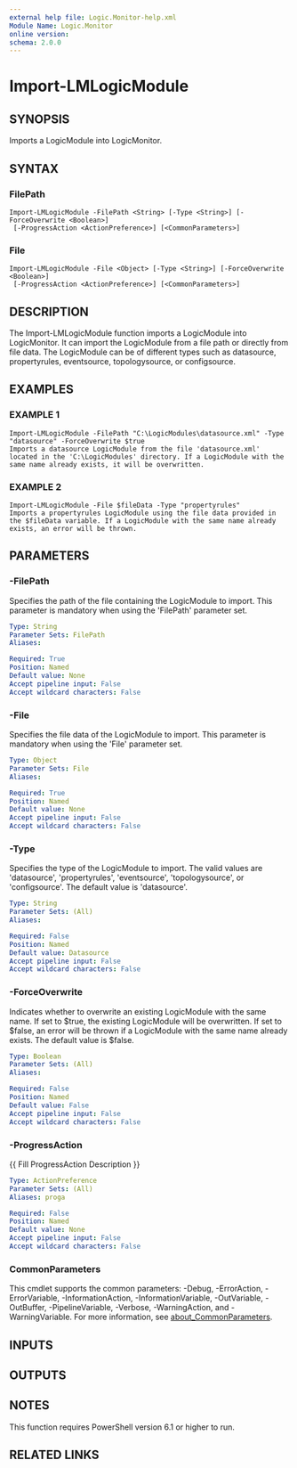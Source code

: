 ```yaml
---
external help file: Logic.Monitor-help.xml
Module Name: Logic.Monitor
online version:
schema: 2.0.0
---
```


# Import-LMLogicModule

## SYNOPSIS
Imports a LogicModule into LogicMonitor.

## SYNTAX

### FilePath
```
Import-LMLogicModule -FilePath <String> [-Type <String>] [-ForceOverwrite <Boolean>]
 [-ProgressAction <ActionPreference>] [<CommonParameters>]
```

### File
```
Import-LMLogicModule -File <Object> [-Type <String>] [-ForceOverwrite <Boolean>]
 [-ProgressAction <ActionPreference>] [<CommonParameters>]
```

## DESCRIPTION
The Import-LMLogicModule function imports a LogicModule into LogicMonitor.
It can import the LogicModule from a file path or directly from file data.
The LogicModule can be of different types such as datasource, propertyrules, eventsource, topologysource, or configsource.

## EXAMPLES

### EXAMPLE 1
```
Import-LMLogicModule -FilePath "C:\LogicModules\datasource.xml" -Type "datasource" -ForceOverwrite $true
Imports a datasource LogicModule from the file 'datasource.xml' located in the 'C:\LogicModules' directory. If a LogicModule with the same name already exists, it will be overwritten.
```

### EXAMPLE 2
```
Import-LMLogicModule -File $fileData -Type "propertyrules"
Imports a propertyrules LogicModule using the file data provided in the $fileData variable. If a LogicModule with the same name already exists, an error will be thrown.
```

## PARAMETERS

### -FilePath
Specifies the path of the file containing the LogicModule to import.
This parameter is mandatory when using the 'FilePath' parameter set.

```yaml
Type: String
Parameter Sets: FilePath
Aliases:

Required: True
Position: Named
Default value: None
Accept pipeline input: False
Accept wildcard characters: False
```

### -File
Specifies the file data of the LogicModule to import.
This parameter is mandatory when using the 'File' parameter set.

```yaml
Type: Object
Parameter Sets: File
Aliases:

Required: True
Position: Named
Default value: None
Accept pipeline input: False
Accept wildcard characters: False
```

### -Type
Specifies the type of the LogicModule to import.
The valid values are 'datasource', 'propertyrules', 'eventsource', 'topologysource', or 'configsource'.
The default value is 'datasource'.

```yaml
Type: String
Parameter Sets: (All)
Aliases:

Required: False
Position: Named
Default value: Datasource
Accept pipeline input: False
Accept wildcard characters: False
```

### -ForceOverwrite
Indicates whether to overwrite an existing LogicModule with the same name.
If set to $true, the existing LogicModule will be overwritten.
If set to $false, an error will be thrown if a LogicModule with the same name already exists.
The default value is $false.

```yaml
Type: Boolean
Parameter Sets: (All)
Aliases:

Required: False
Position: Named
Default value: False
Accept pipeline input: False
Accept wildcard characters: False
```

### -ProgressAction
{{ Fill ProgressAction Description }}

```yaml
Type: ActionPreference
Parameter Sets: (All)
Aliases: proga

Required: False
Position: Named
Default value: None
Accept pipeline input: False
Accept wildcard characters: False
```

### CommonParameters
This cmdlet supports the common parameters: -Debug, -ErrorAction, -ErrorVariable, -InformationAction, -InformationVariable, -OutVariable, -OutBuffer, -PipelineVariable, -Verbose, -WarningAction, and -WarningVariable. For more information, see [about_CommonParameters](http://go.microsoft.com/fwlink/?LinkID=113216).

## INPUTS

## OUTPUTS

## NOTES
This function requires PowerShell version 6.1 or higher to run.

## RELATED LINKS
